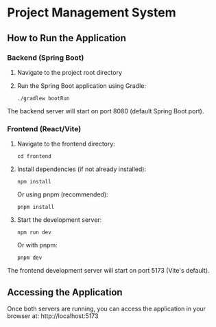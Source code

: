 # Project Management System

## How to Run the Application

### Backend (Spring Boot)

1. Navigate to the project root directory
2. Run the Spring Boot application using Gradle:

   ```
   ./gradlew bootRun
   ```

The backend server will start on port 8080 (default Spring Boot port).

### Frontend (React/Vite)

1. Navigate to the frontend directory:

   ```
   cd frontend
   ```

2. Install dependencies (if not already installed):

   ```
   npm install
   ```

   Or using pnpm (recommended):

   ```
   pnpm install
   ```

3. Start the development server:

   ```
   npm run dev
   ```

   Or with pnpm:

   ```
   pnpm dev
   ```

The frontend development server will start on port 5173 (Vite's default).

## Accessing the Application

Once both servers are running, you can access the application in your browser at:
http://localhost:5173
